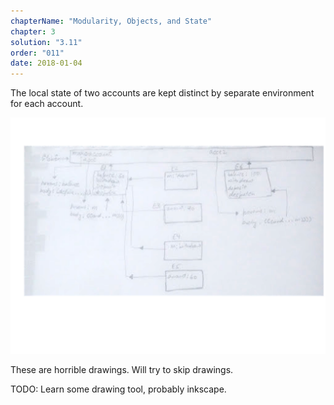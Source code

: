 ```yaml
---
chapterName: "Modularity, Objects, and State"
chapter: 3
solution: "3.11"
order: "011"
date: 2018-01-04 
---
```


The local state of two accounts are kept distinct by separate environment for each account.

<img src="/assets/img/sicp/3.11.png"/>

These are horrible drawings. Will try to skip drawings.

TODO: Learn some drawing tool, probably inkscape. 
